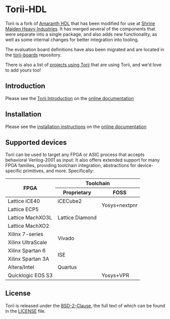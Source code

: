 # Torii-HDL

Torii is a fork of [Amaranth HDL](https://github.com/amaranth-lang) that has been modified for use at [Shrine Maiden Heavy Industries](https://shrine-maiden-heavy.industries/). It has merged several of the components that were separate into a single package, and also adds new functionality, as well as some internal changes for better integration into tooling.

The evaluation board definitions have also been migrated and are located in the [torii-boards](https://github.com/shrine-maiden-heavy-industries/torii-boards) repository.


There is also a list of [projects using Torii](https://torii.shmdn.link/projects.html) that are using Torii, and we'd love to add yours too!


## Introduction

Please see the [Torii Introduction](https://shrine-maiden-heavy-industries.github.io/torii-hdl/intro.html) on the [online documentation](https://shrine-maiden-heavy-industries.github.io/torii-hdl/)


## Installation

Please see the [installation instructions](https://shrine-maiden-heavy-industries.github.io/torii-hdl/install.html) on the [online documentation](https://shrine-maiden-heavy-industries.github.io/torii-hdl/)

## Supported devices

Torii can be used to target any FPGA or ASIC process that accepts behavioral Verilog-2001 as input. It also offers extended support for many FPGA families, providing toolchain integration, abstractions for device-specific primitives, and more. Specifically:

<table>
<thead>
  <tr>
    <th rowspan="3">FPGA</th>
    <th colspan="2">Toolchain</th>
  </tr>
  <tr></tr>
  <tr>
    <th>Proprietary</th>
    <th>FOSS</th>
  </tr>
</thead>
<tbody>
  <tr>
    <td>Lattice iCE40</td>
    <td>iCECube2</td>
    <td rowspan="4">Yosys+nextpnr</td>
  </tr>
  <tr></tr>
  <tr>
    <td>Lattice ECP5</td>
    <td rowspan="6">Lattice Diamond</td>
  </tr>
  <tr></tr>
  <tr>
    <td>Lattice MachXO3L</td>
    <td rowspan="14"></td>
  </tr>
  <tr></tr>
  <tr>
    <td>Lattice MachXO2</td>
  </tr>
  <tr></tr>
  <tr>
    <td>Xilinx 7-series</td>
    <td rowspan="4">Vivado</td>
  </tr>
  <tr></tr>
  <tr>
    <td>Xilinx UltraScale</td>
  </tr>
  <tr></tr>
  <tr>
    <td>Xilinx Spartan 6</td>
    <td rowspan="4">ISE</td>
  </tr>
  <tr></tr>
  <tr>
    <td>Xilinx Spartan 3A</td>
  </tr>
  <tr></tr>
  <tr>
    <td>Altera/Intel</td>
    <td>Quartus</td>
  </tr>
  <tr></tr>
  <tr>
    <td>Quicklogic EOS S3</td>
    <td></td>
    <td>Yosys+VPR</td>
  </tr>
</tbody>
</table>



## License

Torii is released under the [BSD-2-Clause](https://spdx.org/licenses/BSD-2-Clause.html), the full text of which can be found in the [LICENSE](LICENSE) file.
